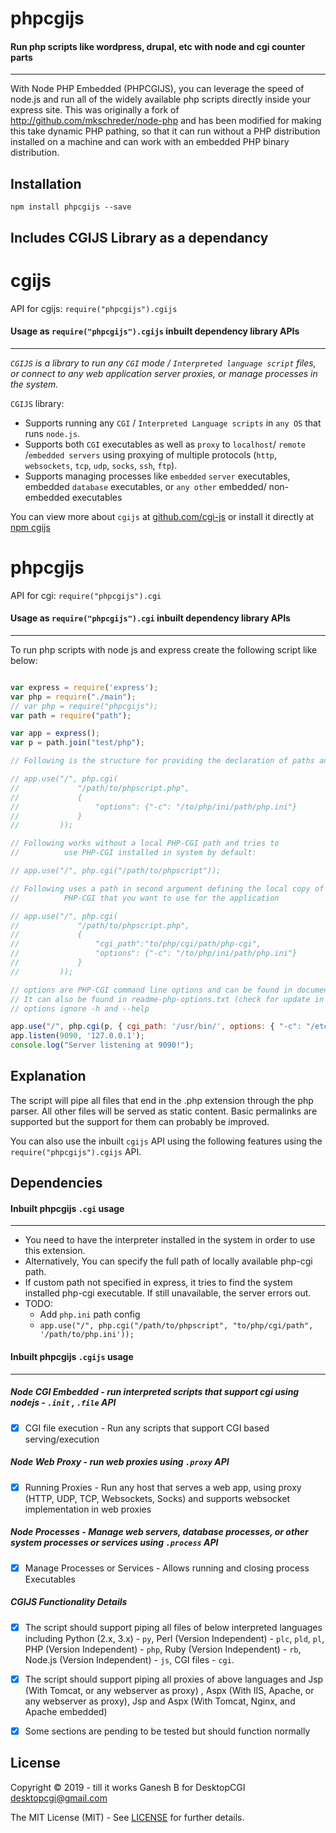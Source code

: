
# phpcgijs

#### Run php scripts like wordpress, drupal, etc with node and cgi counter parts
----------------------------------------------------------------------------

With Node PHP Embedded (PHPCGIJS), you can leverage the speed of node.js and run all of the widely available php scripts directly inside your express site. This was originally a fork of http://github.com/mkschreder/node-php and has been modified for making this take dynamic PHP pathing, so that it can run without a PHP distribution installed on a machine and can work with an embedded PHP binary distribution.


Installation
------------

```
npm install phpcgijs --save
```


Includes CGIJS Library as a dependancy
---------------------------------------


# cgijs
API for cgijs: `require("phpcgijs").cgijs`


#### Usage as `require("phpcgijs").cgijs` inbuilt dependency library APIs
-------------------------------------------------------------------------

*`CGIJS` is a library to run any `CGI` mode / `Interpreted language script` files, or connect to any web application server proxies, or manage processes in the system.*


`CGIJS` library:

- Supports running any `CGI` / `Interpreted Language scripts` in `any OS` that runs `node.js`.
- Supports both `CGI` executables as well as `proxy` to `localhost`/ `remote` /`embedded servers` using proxying of multiple protocols (`http`, `websockets`, `tcp`, `udp`, `socks`, `ssh`, `ftp`).
- Supports managing processes like `embedded` `server` executables, embedded `database` executables, or `any other` embedded/ non-embedded executables 


You can view more about `cgijs` at [github.com/cgi-js](https://github.com/cgi-js/cgi-js) or install it directly at [npm cgijs](https://www.npmjs.com/package/cgijs)


# phpcgijs
API for cgi: `require("phpcgijs").cgi`


#### Usage as `require("phpcgijs").cgi` inbuilt dependency library APIs
-------------------------------------------------------------------------

To run php scripts with node js and express create the following script like below: 

```javascript

var express = require('express');
var php = require("./main");
// var php = require("phpcgijs"); 
var path = require("path");

var app = express();
var p = path.join("test/php");

// Following is the structure for providing the declaration of paths and options:

// app.use("/", php.cgi(
//             "/path/to/phpscript.php", 
//             {
//                 "options": {"-c": "/to/php/ini/path/php.ini"}
//             }
//         ));

// Following works without a local PHP-CGI path and tries to 
//          use PHP-CGI installed in system by default:

// app.use("/", php.cgi("/path/to/phpscript")); 

// Following uses a path in second argument defining the local copy of 
//          PHP-CGI that you want to use for the application

// app.use("/", php.cgi(
//             "/path/to/phpscript.php", 
//             {
//                 "cgi_path":"to/php/cgi/path/php-cgi",
//                 "options": {"-c": "/to/php/ini/path/php.ini"}
//             }
//         ));

// options are PHP-CGI command line options and can be found in documentation
// It can also be found in readme-php-options.txt (check for update in docs)
// options ignore -h and --help

app.use("/", php.cgi(p, { cgi_path: '/usr/bin/', options: { "-c": "/etc/php.ini" } }));
app.listen(9090, '127.0.0.1');
console.log("Server listening at 9090!");

```


Explanation
-----------

The script will pipe all files that end in the .php extension through the php parser. All other files will be served as static content. Basic permalinks are supported but the support for them can probably be improved. 

You can also use the inbuilt `cgijs` API using the following features using the `require("phpcgijs").cgijs` API.


Dependencies
------------


#### Inbuilt phpcgijs `.cgi` usage
-----------------------------------


* You need to have the interpreter installed in the system in order to use this extension.
* Alternatively, You can specify the full path of locally available php-cgi path. 
* If custom path not specified in express, it tries to find the system installed php-cgi executable. If still unavailable, the server errors out.
* TODO: 
    - Add `php.ini` path config
    - `app.use("/", php.cgi("/path/to/phpscript", "to/php/cgi/path", '/path/to/php.ini'));` 


#### Inbuilt phpcgijs `.cgijs` usage
-------------------------------------


##### Node CGI Embedded - run interpreted scripts that support cgi using nodejs - `.init` , `.file` API
* [x] CGI file execution - Run any scripts that support CGI based serving/execution

##### Node Web Proxy - run web proxies using `.proxy` API
* [x] Running Proxies - Run any host that serves a web app, using proxy (HTTP, UDP, TCP, Websockets, Socks) and supports websocket implementation in web proxies

##### Node Processes - Manage web servers, database processes, or other system processes or services using `.process` API
* [x] Manage Processes or Services - Allows running and closing process Executables

##### CGIJS Functionality Details
* [x] The script should support piping all files of below interpreted languages including Python (2.x, 3.x) - `py`, Perl (Version Independent) - `plc`, `pld`, `pl`, PHP (Version Independent) - `php`, Ruby (Version Independent) - `rb`, Node.js (Version Independent) - `js`, CGI files  - `cgi`.
* [x] The script should support piping all proxies of above languages and  Jsp (With Tomcat, or any webserver as proxy) , Aspx (With IIS, Apache, or any webserver as proxy), Jsp and Aspx (With Tomcat, Nginx, and Apache embedded)
* [x] Some sections are pending to be tested but should function normally


License
-------

Copyright © 2019 - till it works Ganesh B for DesktopCGI <desktopcgi@gmail.com>

The MIT License (MIT) - See [LICENSE](https://github.com/cgi-js/node-php-cgi/blob/master/LICENSE) for further details.
